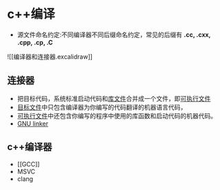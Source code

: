 # c++编译

- 源文件命名约定:不同编译器不同后缀命名约定，常见的后缀有 **.cc, .cxx, .cpp, .cp, .C**
  
![[编译器和连接器.excalidraw]]
 
## 连接器

- 把目标代码，系统标准启动代码和[库文件](库文件(libraryfile).md)合并成一个文件，即[可执行文件](可执行文件(executablefile).md)  
- [目标文件](目标文件(objectfile).md)中只包含编译器为你编写的代码翻译的机器语言代码，
- [可执行文件](可执行文件(executablefile).md)中还包含你编写的程序中使用的库函数和启动代码的机器代码。
- [GNU linker](GNU_linker.md)
 
## c++编译器

- [[GCC]]
- MSVC
- clang
